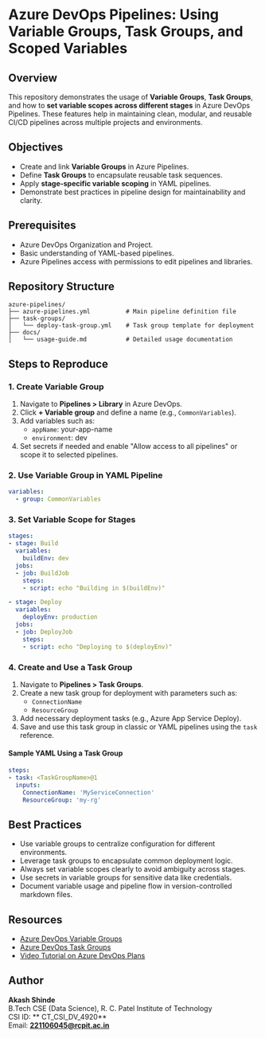 # Azure DevOps Pipelines: Using Variable Groups, Task Groups, and Scoped Variables

## Overview

This repository demonstrates the usage of **Variable Groups**, **Task Groups**, and how to **set variable scopes across different stages** in Azure DevOps Pipelines. These features help in maintaining clean, modular, and reusable CI/CD pipelines across multiple projects and environments.

## Objectives

- Create and link **Variable Groups** in Azure Pipelines.
- Define **Task Groups** to encapsulate reusable task sequences.
- Apply **stage-specific variable scoping** in YAML pipelines.
- Demonstrate best practices in pipeline design for maintainability and clarity.

## Prerequisites

- Azure DevOps Organization and Project.
- Basic understanding of YAML-based pipelines.
- Azure Pipelines access with permissions to edit pipelines and libraries.

## Repository Structure

```
azure-pipelines/
├── azure-pipelines.yml          # Main pipeline definition file
├── task-groups/
│   └── deploy-task-group.yml    # Task group template for deployment
├── docs/
│   └── usage-guide.md           # Detailed usage documentation
```

## Steps to Reproduce

### 1. Create Variable Group

1. Navigate to **Pipelines > Library** in Azure DevOps.
2. Click **+ Variable group** and define a name (e.g., `CommonVariables`).
3. Add variables such as:
   - `appName`: your-app-name
   - `environment`: dev
4. Set secrets if needed and enable "Allow access to all pipelines" or scope it to selected pipelines.

### 2. Use Variable Group in YAML Pipeline

```yaml
variables:
  - group: CommonVariables
```

### 3. Set Variable Scope for Stages

```yaml
stages:
- stage: Build
  variables:
    buildEnv: dev
  jobs:
  - job: BuildJob
    steps:
    - script: echo "Building in $(buildEnv)"

- stage: Deploy
  variables:
    deployEnv: production
  jobs:
  - job: DeployJob
    steps:
    - script: echo "Deploying to $(deployEnv)"
```

### 4. Create and Use a Task Group

1. Navigate to **Pipelines > Task Groups**.
2. Create a new task group for deployment with parameters such as:
   - `ConnectionName`
   - `ResourceGroup`
3. Add necessary deployment tasks (e.g., Azure App Service Deploy).
4. Save and use this task group in classic or YAML pipelines using the `task` reference.

#### Sample YAML Using a Task Group

```yaml
steps:
- task: <TaskGroupName>@1
  inputs:
    ConnectionName: 'MyServiceConnection'
    ResourceGroup: 'my-rg'
```

## Best Practices

- Use variable groups to centralize configuration for different environments.
- Leverage task groups to encapsulate common deployment logic.
- Always set variable scopes clearly to avoid ambiguity across stages.
- Use secrets in variable groups for sensitive data like credentials.
- Document variable usage and pipeline flow in version-controlled markdown files.

## Resources

- [Azure DevOps Variable Groups](https://learn.microsoft.com/en-us/azure/devops/pipelines/library/variable-groups?view=azure-devops&tabs=azure-pipelines-ui%2Cyaml)
- [Azure DevOps Task Groups](https://learn.microsoft.com/en-us/azure/devops/pipelines/library/task-groups?view=azure-devops)
- [Video Tutorial on Azure DevOps Plans](https://www.youtube.com/watch?v=Cu7zx9u1sOE)

## Author

**Akash Shinde**   
B.Tech CSE (Data Science), R. C. Patel Institute of Technology  
CSI ID: **
CT_CSI_DV_4920**   
Email: **221106045@rcpit.ac.in** 


